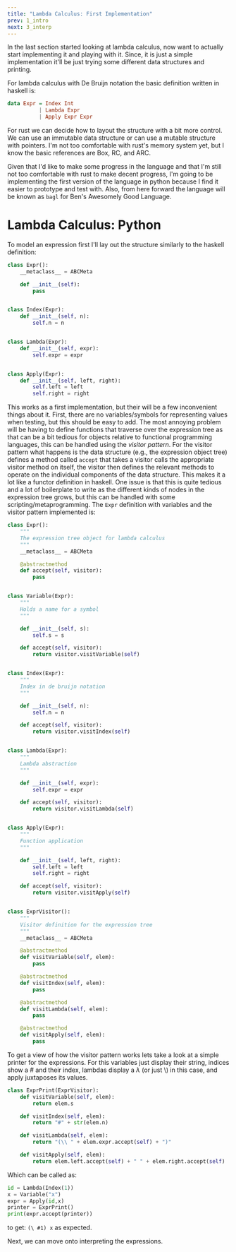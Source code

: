 ```yaml
---
title: "Lambda Calculus: First Implementation"
prev: 1_intro
next: 3_interp
---
```


In the last section started looking at lambda calculus, now want to actually start implementing it and playing with it. Since, it is just a simple implementation it'll be just trying some different data structures and printing.

For lambda calculus with De Bruijn notation the basic definition written in haskell is:
```haskell
data Expr = Index Int
          | Lambda Expr
          | Apply Expr Expr
```

For rust we can decide how to layout the structure with a bit more control. We can use an immutable data structure or can use a mutable structure with pointers. I'm not too comfortable with rust's memory system yet, but I know the basic references are Box, RC, and ARC. 

Given that I'd like to make some progress in the language and that I'm still not too comfortable with rust to make decent progress, I'm going to be implementing the first version of the language in python because I find it easier to prototype and test with. Also, from here forward the language will be known as `bagl` for Ben's Awesomely Good Language.

# Lambda Calculus: Python

To model an expression first I'll lay out the structure similarly to the haskell definition:

```python
class Expr():
    __metaclass__ = ABCMeta

    def __init__(self):
        pass


class Index(Expr):
    def __init__(self, n):
        self.n = n


class Lambda(Expr):
    def __init__(self, expr):
        self.expr = expr


class Apply(Expr):
    def __init__(self, left, right):
        self.left = left
        self.right = right
```

This works as a first implementation, but their will be a few inconvenient things about it. First, there are no variables/symbols for representing values when testing, but this should be easy to add. The most annoying problem will be having to define functions that traverse over the expression tree as that can be a bit tedious for objects relative to functional programming languages, this can be handled using the *visitor pattern*. For the visitor pattern what happens is the data structure (e.g., the expression object tree) defines a method called `accept` that takes a visitor calls the appropriate visitor method on itself, the visitor then defines the relevant methods to operate on the individual components of the data structure. This makes it a lot like a functor definition in haskell. One issue is that this is quite tedious and a lot of boilerplate to write as the different kinds of nodes in the expression tree grows, but this can be handled with some scripting/metaprogramming. The `Expr` definition with variables and the visitor pattern implemented is:

```python
class Expr():
    """
    The expression tree object for lambda calculus
    """
    __metaclass__ = ABCMeta

    @abstractmethod
    def accept(self, visitor):
        pass


class Variable(Expr):
    """
    Holds a name for a symbol
    """

    def __init__(self, s):
        self.s = s

    def accept(self, visitor):
        return visitor.visitVariable(self)


class Index(Expr):
    """
    Index in de bruijn notation
    """

    def __init__(self, n):
        self.n = n

    def accept(self, visitor):
        return visitor.visitIndex(self)


class Lambda(Expr):
    """
    Lambda abstraction
    """

    def __init__(self, expr):
        self.expr = expr

    def accept(self, visitor):
        return visitor.visitLambda(self)


class Apply(Expr):
    """
    Function application
    """

    def __init__(self, left, right):
        self.left = left
        self.right = right

    def accept(self, visitor):
        return visitor.visitApply(self)


class ExprVisitor():
    """
    Visitor definition for the expression tree
    """
    __metaclass__ = ABCMeta

    @abstractmethod
    def visitVariable(self, elem):
        pass

    @abstractmethod
    def visitIndex(self, elem):
        pass

    @abstractmethod
    def visitLambda(self, elem):
        pass

    @abstractmethod
    def visitApply(self, elem):
        pass
```      

To get a view of how the visitor pattern works lets take a look at a simple printer for the expressions. For this variables just display their string, indices show a # and their index, lambdas display a $\lambda$ (or just \\) in this case, and apply juxtaposes its values.

```python
class ExprPrint(ExprVisitor):
    def visitVariable(self, elem):
        return elem.s

    def visitIndex(self, elem):
        return "#" + str(elem.n)

    def visitLambda(self, elem):
        return "(\\ " + elem.expr.accept(self) + ")"

    def visitApply(self, elem):
        return elem.left.accept(self) + " " + elem.right.accept(self)
```

Which can be called as:

```python
id = Lambda(Index(1))
x = Variable("x")
expr = Apply(id,x)
printer = ExprPrint()
print(expr.accept(printer))
```
to get: `(\ #1) x` as expected.

Next, we can move onto interpreting the expressions.